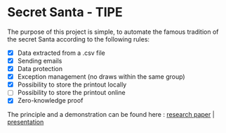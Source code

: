 Secret Santa - TIPE
===================

The purpose of this project is simple, to automate the famous tradition of the secret Santa according to the following rules:

- [x] Data extracted from a .csv file
- [x] Sending emails
- [x] Data protection
- [x] Exception management (no draws within the same group)
- [x] Possibility to store the printout locally
- [ ] Possibility to store the printout online
- [x] Zero-knowledge proof

The principle and a demonstration can be found here : [research paper](/research%20paper/research_paper.pdf) | [presentation](presentation/presentation.pdf)
